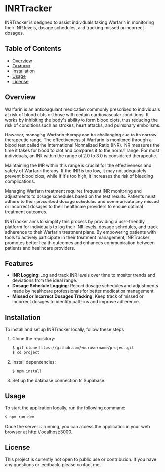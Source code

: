 # INRTracker

INRTracker is designed to assist individuals taking Warfarin in monitoring their INR levels, dosage schedules, and tracking missed or incorrect dosages.

## Table of Contents

- [Overview](#overview)
- [Features](#features)
- [Installation](#installation)
- [Usage](#usage)
- [License](#license)

## Overview

Warfarin is an anticoagulant medication commonly prescribed to individuals at risk of blood clots or those with certain cardiovascular conditions. It works by inhibiting the body's ability to form blood clots, thus reducing the risk of conditions such as strokes, heart attacks, and pulmonary embolisms.

However, managing Warfarin therapy can be challenging due to its narrow therapeutic range. The effectiveness of Warfarin is monitored through a blood test called the International Normalized Ratio (INR). INR measures the time it takes for blood to clot and compares it to the normal range. For most individuals, an INR within the range of 2.0 to 3.0 is considered therapeutic.

Maintaining the INR within this range is crucial for the effectiveness and safety of Warfarin therapy. If the INR is too low, it may not adequately prevent blood clots, while if it's too high, it increases the risk of bleeding complications.

Managing Warfarin treatment requires frequent INR monitoring and adjustments to dosage schedules based on the test results. Patients must adhere to their prescribed dosage schedules and communicate any missed or incorrect dosages to their healthcare providers to ensure optimal treatment outcomes.

INRTracker aims to simplify this process by providing a user-friendly platform for individuals to log their INR levels, dosage schedules, and track adherence to their Warfarin treatment plans. By empowering patients with tools to actively participate in their treatment management, INRTracker promotes better health outcomes and enhances communication between patients and healthcare providers.

## Features

- **INR Logging**: Log and track INR levels over time to monitor trends and deviations from the ideal range.
- **Dosage Schedule Logging**: Record dosage schedules and adjustments made by healthcare professionals for better medication management.
- **Missed or Incorrect Dosages Tracking**: Keep track of missed or incorrect dosages to identify patterns and improve adherence.

## Installation

To install and set up INRTracker locally, follow these steps:

1. Clone the repository:
   ```bash
   $ git clone https://github.com/yourusername/project.git
   $ cd project
   ```
2. Install dependencies:
   ```
   $ npm install
   ```
3. Set up the database connection to Supabase.

## Usage

To start the application locally, run the following command:

```bash
$ npm run dev
```

Once the server is running, you can access the application in your web browser at http://localhost:3000.

## License

This project is currently not open to public use or contribution. If you have any questions or feedback, please contact me.
